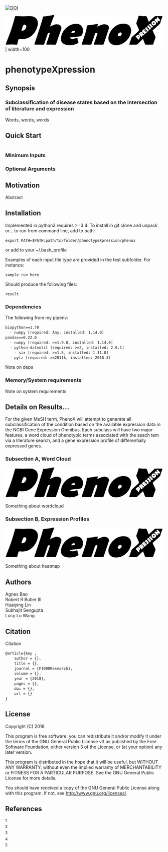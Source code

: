 [![DOI](https://zenodo.org/badge/DOI/10.5281/zenodo.1210203.svg)](https://doi.org/10.5281/zenodo.1210203)

![alt text](https://github.com/NCBI-Hackathons/phenotypeXpression/blob/master/PhenoX.png "PhenoX Logo") | width=100

# phenotypeXpression
## Synopsis

### Subclassification of disease states based on the intersection of literature and expression

Words, words, words

## Quick Start

```bash

```

### Minimum Inputs



### Optional Arguments

## Motivation

Abstract

## Installation

Implemented in python3 requires >=3.4. To install in git clone and unpack or... to run from command line, add to path:

```
export PATH=$PATH:path/to/folder/phenotypeXpression/phenox
``` 
or add to your ~/.bash_profile

Examples of each input file type are provided in the test subfolder. For instance:

```
sample run here
```

Should produce the following files:

```
result
```


### Dependencies

The following from my pipenv:

```
biopython==1.70
  - numpy [required: Any, installed: 1.14.0]
pandas==0.22.0
  - numpy [required: >=1.9.0, installed: 1.14.0]
  - python-dateutil [required: >=2, installed: 2.6.1]
    - six [required: >=1.5, installed: 1.11.0]
  - pytz [required: >=2011k, installed: 2018.3]
```

Note on deps

### Memory/System requirements

Note on system requirements

## Details on Results...

For the given MeSH term, PhenoX will attempt to generate all subclassification of the condition based on the available expression data in the NCBI Gene Expression Omnibus. Each subclass will have two major features, a word cloud of phenotypic terms associated with the seach tem via a literature search, and a gene expression profile of differentially expressed genes.

### Subsection A, Word Cloud

![alt text](https://github.com/NCBI-Hackathons/phenotypeXpression/blob/master/PhenoX.png "PhenoX Logo")

Something about wordcloud

### Subsection B, Expression Profiles

![alt text](https://github.com/NCBI-Hackathons/phenotypeXpression/blob/master/PhenoX.png "PhenoX Logo")

Something about heatmap

## Authors

Agnes Bao  
Robert R Butler III  
Huaiying Lin  
Subhajit Sengupta  
Lucy Lu Wang  

## Citation

Citation

```
@article{key ,
	author = {},
	title = {},
	journal = {F1000Research},
	volume = {},
	year = {2018},
	pages = {},
	doi = {},
	url = {}
}
```


## License

Copyright (C) 2018

This program is free software: you can redistribute it and/or modify
it under the terms of the GNU General Public License v3 as published by
the Free Software Foundation, either version 3 of the License, or
(at your option) any later version.

This program is distributed in the hope that it will be useful,
but WITHOUT ANY WARRANTY; without even the implied warranty of
MERCHANTABILITY or FITNESS FOR A PARTICULAR PURPOSE.  See the
GNU General Public License for more details.

You should have received a copy of the GNU General Public License
along with this program. If not, see <http://www.gnu.org/licenses/>.

## References

<sup>1</sup>    
<sup>2</sup>    
<sup>3</sup>    
<sup>4</sup>    
<sup>5</sup>    
